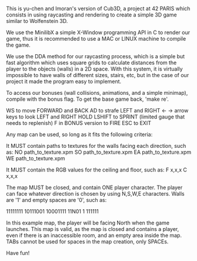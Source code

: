 This is yu-chen and lmoran's version of Cub3D, a project at 42 PARIS which consists in using raycasting and rendering to create a simple 3D game similar to Wolfenstein 3D.

We use the MinilibX a simple X-Window programming API in C to render our game, thus it is recommended to use a MAC or LINUX machine to compile the game.

We use the DDA method for our raycasting process, which is a simple but fast algorithm which uses square grids to calculate distances from the player to the objects (walls) in a 2D space. With this system, it is virtually impossible to have walls of different sizes, stairs, etc, but in the case of our project it made the program easy to implement.

To access our bonuses (wall collisions, animations, and a simple minimap), compile with the bonus flag. To get the base game back, 'make re'.

WS to move FORWARD and BACK
AD to strafe LEFT and RIGHT
<- -> arrow keys to look LEFT and RIGHT
HOLD LSHIFT to SPRINT (limited gauge that needs to replenish)
F in BONUS version to FIRE
ESC to EXIT

Any map can be used, so long as it fits the following criteria:

It MUST contain paths to textures for the walls facing each direction, such as:
NO path_to_texture.xpm
SO path_to_texture.xpm
EA path_to_texture.xpm
WE path_to_texture.xpm

It MUST contain the RGB values for the ceiling and floor, such as:
F x,x,x
C x,x,x

The map MUST be closed, and contain ONE player character. The player can face whatever direction is chosen by using N,S,W,E characters. Walls are '1' and empty spaces are '0', such as:

11111111
10111001
10001111
11N01 1
 111111

In this example map, the player will be facing North when the game launches. This map is valid, as the map is closed and contains a player, even if there is an inaccessible room, and an empty area inside the map.
TABs cannot be used for spaces in the map creation, only SPACEs.

Have fun!

